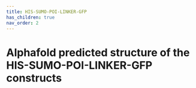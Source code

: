 ```yaml
---
title: HIS-SUMO-POI-LINKER-GFP
has_children: true
nav_order: 2
---
```


# Alphafold predicted structure of the HIS-SUMO-POI-LINKER-GFP constructs
